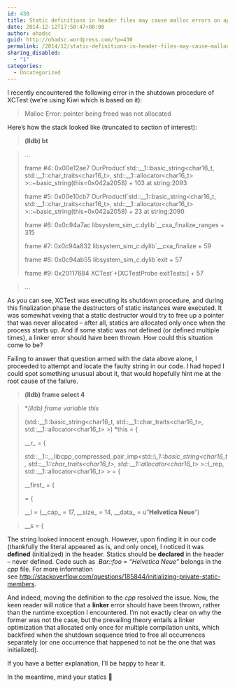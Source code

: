 ```yaml
---
id: 430
title: Static definitions in header files may cause malloc errors on application teardown
date: 2014-12-12T17:50:47+00:00
author: ohadsc
guid: http://ohadsc.wordpress.com/?p=430
permalink: /2014/12/static-definitions-in-header-files-may-cause-malloc-errors-on-application-teardown/
sharing_disabled:
  - "1"
categories:
  - Uncategorized
---
```

I recently encountered the following error in the shutdown procedure of XCTest (we&#8217;re using Kiwi which is based on it):

> Malloc Error: pointer being freed was not allocated

Here&#8217;s how the stack looked like (truncated to section of interest):

> **(lldb) bt**
  
> …
> 
> frame #4: 0x00e12ae7 OurProduct\`std::\_\_1::basic\_string<char16\_t, std::\_\_1::char\_traits<char16\_t>, std::_\_1::allocator<char16\_t> >::~basic_string(this=0x042a2058) + 103 at string:2093
> 
> frame #5: 0x00e10cb7 OurProductI\`std::\_\_1::basic\_string<char16\_t, std::\_\_1::char\_traits<char16\_t>, std::_\_1::allocator<char16\_t> >::~basic_string(this=0x042a2058) + 23 at string:2090
> 
> frame #6: 0x0c94a7ac libsystem\_sim\_c.dylib\`_\_cxa\_finalize_ranges + 315
> 
> frame #7: 0x0c94a832 libsystem\_sim\_c.dylib\`_\_cxa\_finalize + 59
> 
> frame #8: 0x0c94ab55 libsystem\_sim\_c.dylib\`exit + 57
> 
> frame #9: 0x20117684 XCTest\`+[XCTestProbe exitTests:] + 57
  
> …

As you can see, XCTest was executing its shutdown procedure, and during this finalization phase the destructors of static instances were executed. It was somewhat vexing that a static destructor would try to free up a pointer that was never allocated &#8211; after all, statics are allocated only once when the process starts up. And if some static was not defined (or defined multiple times), a linker error should have been thrown. How could this situation come to be?

Failing to answer that question armed with the data above alone, I proceeded to attempt and locate the faulty string in our code. I had hoped I could spot something unusual about it, that would hopefully hint me at the root cause of the failure.

> **(lldb) frame select 4**
  
> **(lldb) frame variable *this**
> 
> (std::\_\_1::basic\_string<char16\_t, std::\_\_1::char\_traits<char16\_t>, std::_\_1::allocator<char16\_t> >) *this = {
> 
> _\_r\_ = {
> 
> std::\_\_1::\_\_libcpp\_compressed\_pair\_imp<std::\\_\_1::basic\_string<char16\_t, std::\_\_1::char\_traits<char16\_t>, std::\_\_1::allocator<char16\_t> >::\\_\_rep, std::_\_1::allocator<char16\_t> > = {
> 
> _\_first\_ = {
> 
> = {
> 
> \_\_l = (\_\_cap_ = 17, \_\_size_ = 14, \_\_data_ = u&#8221;**Helvetica Neue**&#8220;)
  
> __s = {

The string looked innocent enough. However, upon finding it in our code (thankfully the literal appeared as is, and only once), I noticed it was **defined** (initialized) in the header. Statics should be **declared** in the header &#8211; never defined. Code such as  _Bar::foo = &#8220;Helvetica Neue&#8221;_ belongs in the _cpp_ file. For more information see <http://stackoverflow.com/questions/185844/initializing-private-static-members>.

And indeed, moving the definition to the _cpp_ resolved the issue. Now, the keen reader will notice that a **linker** error should have been thrown, rather than the runtime exception I encountered. I&#8217;m not exactly clear on why the former was not the case, but the prevailing theory entails a linker optimization that allocated only once for multiple compilation units, which backfired when the shutdown sequence tried to free all occurrences separately (or one occurrence that happened to not be the one that was initialized).

If you have a better explanation, I&#8217;ll be happy to hear it.
  
In the meantime, mind your statics 🙂